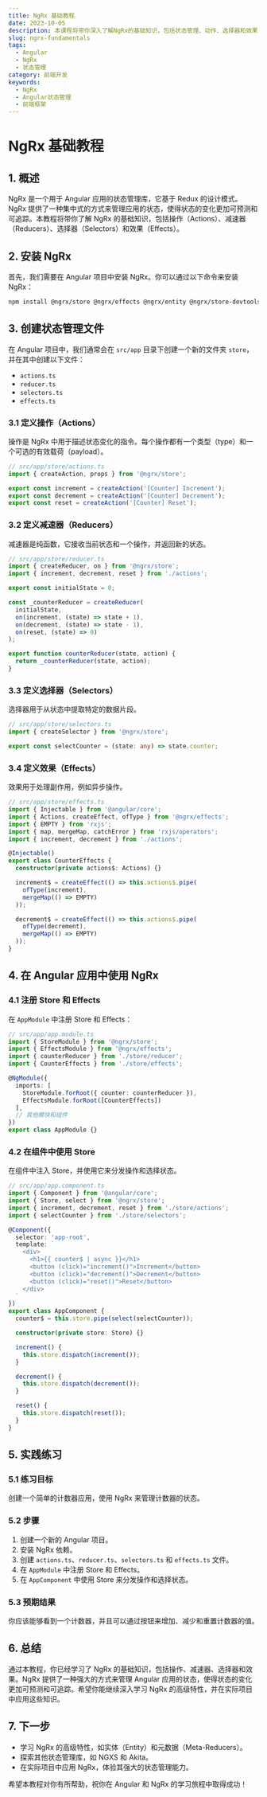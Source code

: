 ```yaml
---
title: NgRx 基础教程
date: 2023-10-05
description: 本课程将带你深入了解NgRx的基础知识，包括状态管理、动作、选择器和效果，帮助你构建高效、可维护的Angular应用。
slug: ngrx-fundamentals
tags:
  - Angular
  - NgRx
  - 状态管理
category: 前端开发
keywords:
  - NgRx
  - Angular状态管理
  - 前端框架
---
```


# NgRx 基础教程

## 1. 概述

NgRx 是一个用于 Angular 应用的状态管理库，它基于 Redux 的设计模式。NgRx 提供了一种集中式的方式来管理应用的状态，使得状态的变化更加可预测和可追踪。本教程将带你了解 NgRx 的基础知识，包括操作（Actions）、减速器（Reducers）、选择器（Selectors）和效果（Effects）。

## 2. 安装 NgRx

首先，我们需要在 Angular 项目中安装 NgRx。你可以通过以下命令来安装 NgRx：

```bash
npm install @ngrx/store @ngrx/effects @ngrx/entity @ngrx/store-devtools
```

## 3. 创建状态管理文件

在 Angular 项目中，我们通常会在 `src/app` 目录下创建一个新的文件夹 `store`，并在其中创建以下文件：

- `actions.ts`
- `reducer.ts`
- `selectors.ts`
- `effects.ts`

### 3.1 定义操作（Actions）

操作是 NgRx 中用于描述状态变化的指令。每个操作都有一个类型（type）和一个可选的有效载荷（payload）。

```typescript
// src/app/store/actions.ts
import { createAction, props } from '@ngrx/store';

export const increment = createAction('[Counter] Increment');
export const decrement = createAction('[Counter] Decrement');
export const reset = createAction('[Counter] Reset');
```

### 3.2 定义减速器（Reducers）

减速器是纯函数，它接收当前状态和一个操作，并返回新的状态。

```typescript
// src/app/store/reducer.ts
import { createReducer, on } from '@ngrx/store';
import { increment, decrement, reset } from './actions';

export const initialState = 0;

const _counterReducer = createReducer(
  initialState,
  on(increment, (state) => state + 1),
  on(decrement, (state) => state - 1),
  on(reset, (state) => 0)
);

export function counterReducer(state, action) {
  return _counterReducer(state, action);
}
```

### 3.3 定义选择器（Selectors）

选择器用于从状态中提取特定的数据片段。

```typescript
// src/app/store/selectors.ts
import { createSelector } from '@ngrx/store';

export const selectCounter = (state: any) => state.counter;
```

### 3.4 定义效果（Effects）

效果用于处理副作用，例如异步操作。

```typescript
// src/app/store/effects.ts
import { Injectable } from '@angular/core';
import { Actions, createEffect, ofType } from '@ngrx/effects';
import { EMPTY } from 'rxjs';
import { map, mergeMap, catchError } from 'rxjs/operators';
import { increment, decrement } from './actions';

@Injectable()
export class CounterEffects {
  constructor(private actions$: Actions) {}

  increment$ = createEffect(() => this.actions$.pipe(
    ofType(increment),
    mergeMap(() => EMPTY)
  ));

  decrement$ = createEffect(() => this.actions$.pipe(
    ofType(decrement),
    mergeMap(() => EMPTY)
  ));
}
```

## 4. 在 Angular 应用中使用 NgRx

### 4.1 注册 Store 和 Effects

在 `AppModule` 中注册 Store 和 Effects：

```typescript
// src/app/app.module.ts
import { StoreModule } from '@ngrx/store';
import { EffectsModule } from '@ngrx/effects';
import { counterReducer } from './store/reducer';
import { CounterEffects } from './store/effects';

@NgModule({
  imports: [
    StoreModule.forRoot({ counter: counterReducer }),
    EffectsModule.forRoot([CounterEffects])
  ],
  // 其他模块和组件
})
export class AppModule {}
```

### 4.2 在组件中使用 Store

在组件中注入 Store，并使用它来分发操作和选择状态。

```typescript
// src/app/app.component.ts
import { Component } from '@angular/core';
import { Store, select } from '@ngrx/store';
import { increment, decrement, reset } from './store/actions';
import { selectCounter } from './store/selectors';

@Component({
  selector: 'app-root',
  template: `
    <div>
      <h1>{{ counter$ | async }}</h1>
      <button (click)="increment()">Increment</button>
      <button (click)="decrement()">Decrement</button>
      <button (click)="reset()">Reset</button>
    </div>
  `
})
export class AppComponent {
  counter$ = this.store.pipe(select(selectCounter));

  constructor(private store: Store) {}

  increment() {
    this.store.dispatch(increment());
  }

  decrement() {
    this.store.dispatch(decrement());
  }

  reset() {
    this.store.dispatch(reset());
  }
}
```

## 5. 实践练习

### 5.1 练习目标

创建一个简单的计数器应用，使用 NgRx 来管理计数器的状态。

### 5.2 步骤

1. 创建一个新的 Angular 项目。
2. 安装 NgRx 依赖。
3. 创建 `actions.ts`、`reducer.ts`、`selectors.ts` 和 `effects.ts` 文件。
4. 在 `AppModule` 中注册 Store 和 Effects。
5. 在 `AppComponent` 中使用 Store 来分发操作和选择状态。

### 5.3 预期结果

你应该能够看到一个计数器，并且可以通过按钮来增加、减少和重置计数器的值。

## 6. 总结

通过本教程，你已经学习了 NgRx 的基础知识，包括操作、减速器、选择器和效果。NgRx 提供了一种强大的方式来管理 Angular 应用的状态，使得状态的变化更加可预测和可追踪。希望你能继续深入学习 NgRx 的高级特性，并在实际项目中应用这些知识。

## 7. 下一步

- 学习 NgRx 的高级特性，如实体（Entity）和元数据（Meta-Reducers）。
- 探索其他状态管理库，如 NGXS 和 Akita。
- 在实际项目中应用 NgRx，体验其强大的状态管理能力。

希望本教程对你有所帮助，祝你在 Angular 和 NgRx 的学习旅程中取得成功！
